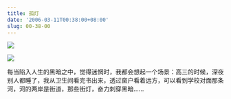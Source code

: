 ```yaml
---
title: 孤灯
date: '2006-03-11T00:38:00+08:00'
slug: 00-38-00
---
```


![](https://db.yihui.name/hexun/b_27F368F6B9A74233.jpg)



![](https://db.yihui.name/hexun/b_0CEE0F4D72AC8304.jpg)

每当陷入人生的黑暗之中，觉得迷惘时，我都会想起一个场景：高三的时候，深夜别人都睡了，我从卫生间看完书出来，透过窗户看着远方，可以看到学校对面那条河，河的两岸是街道，那些街灯，奋力刺穿黑暗……
